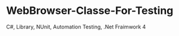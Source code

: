 WebBrowser-Classe-For-Testing
=============================

C#, Library, NUnit, Automation Testing, .Net Fraimwork 4
